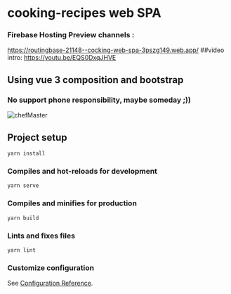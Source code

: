 # cooking-recipes web SPA
### Firebase Hosting Preview channels :
https://routingbase-21148--cocking-web-spa-3pszg149.web.app/
##video intro: https://youtu.be/EQS0DxqJHVE
## Using vue 3 composition and bootstrap
### No support phone responsibility, maybe someday ;))

![chefMaster](https://user-images.githubusercontent.com/51271834/173125312-a3f46a30-38c5-4aca-8f48-cfa6b55c1a45.png)



## Project setup
```
yarn install
```

### Compiles and hot-reloads for development
```
yarn serve
```

### Compiles and minifies for production
```
yarn build
```

### Lints and fixes files
```
yarn lint
```

### Customize configuration
See [Configuration Reference](https://cli.vuejs.org/config/).
